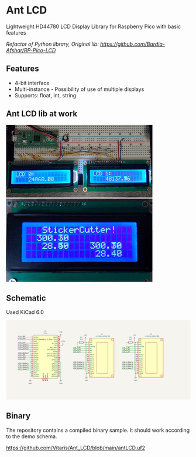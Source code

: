 # Ant LCD
Lightweight HD44780 LCD Display Library for Raspberry Pico with basic features

*Refactor of Python library, Original lib:
https://github.com/Bardia-Afshar/RP-Pico-LCD*

## Features
* 4-bit interface
* Multi-instance - Possibility of use of multiple displays
* Supports: float, int, string

## Ant LCD lib at work
![two_displays](https://github.com/Vitaris/Ant_LCD/blob/main/img/demo_two_displays.gif)
![4x20_display](https://github.com/Vitaris/Ant_LCD/blob/main/img/demo_4x20_dispaly.gif)

## Schematic

Used KiCad 6.0

![schema](https://github.com/Vitaris/Ant_LCD/blob/main/img/schematics_two_displays.png)

## Binary

The repository contains a compiled binary sample. It should work according to the demo schema.

https://github.com/Vitaris/Ant_LCD/blob/main/antLCD.uf2
